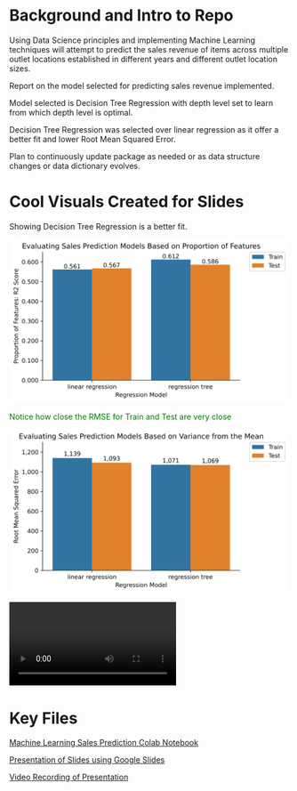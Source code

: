 <h1>Background and Intro to Repo</h1>
<p>Using Data Science principles and implementing Machine Learning techniques will attempt to predict the sales revenue of items across multiple outlet locations established in different years and different outlet location sizes.</p>
<p>Report on the model selected for predicting sales revenue implemented.</p>
<p>Model selected is Decision Tree Regression with depth level set to learn from which depth level is optimal.</p>
<p>Decision Tree Regression was selected over linear regression as it offer a better fit and lower Root Mean Squared Error.</p>
<p>Plan to continuously update package as needed or as data structure changes or data dictionary evolves.</p>

<h1>Cool Visuals Created for Slides</h1>
<p style="color:`#00ff00`;">Showing Decision Tree Regression is a better fit.</p>
<p><img src="/R2_Score_RegressionModel.svg" alt="R2 Score Visual" width="min-content" height="min-content"></p>
<p style="color:green;">Notice how close the RMSE for Train and Test are very close</p>
<p><img src="/RMSE_RegressionModels.svg" alt="RMSE Visual" width="min-content" height="min-content"></p>

<div>
<video width="auto-fit" height="auto-fit" controls>
  <source src="movie.mp4" type="video/mp4" alt="video presentation">
</video>
</div>
  
<h1>Key Files</h1>
<p><a href="/Machine Learning Sales Prediction Model.ipynb">Machine Learning Sales Prediction Colab Notebook</p>
<p><a href="/Presentation Slides Sales Prediction Model.gslides">Presentation of Slides using Google Slides</p>
<p><a href="/Video Recording Sales Prediction Model.mp4">Video Recording of Presentation</p>
